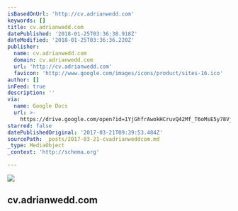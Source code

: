 ```yaml
---
isBasedOnUrl: 'http://cv.adrianwedd.com'
keywords: []
title: cv.adrianwedd.com
datePublished: '2018-01-25T03:36:38.918Z'
dateModified: '2018-01-25T03:36:36.220Z'
publisher:
  name: cv.adrianwedd.com
  domain: cv.adrianwedd.com
  url: 'http://cv.adrianwedd.com'
  favicon: 'http://www.google.com/images/icons/product/sites-16.ico'
author: []
inFeed: true
description: ''
via:
  name: Google Docs
  url: >-
    https://drive.google.com/open?id=1YjGhfrAwokHCruvQ42Mf_T6oMsE5y78Vj-QiOBIO-DA
starred: false
datePublishedOriginal: '2017-03-21T09:39:53.484Z'
sourcePath: _posts/2017-03-21-cvadrianweddcom.md
_type: MediaObject
_context: 'http://schema.org'

---
```

<article style=""><img src="https://the-grid-user-content.s3-us-west-2.amazonaws.com/6b8df757-e729-4fcd-b54d-2efbade74ef3.png" /><h1>cv.adrianwedd.com</h1></article>